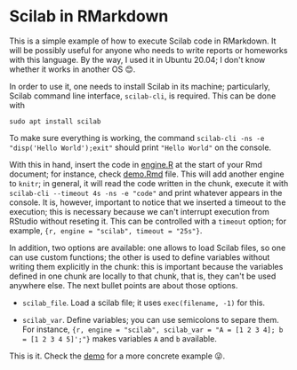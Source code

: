 # Scilab in RMarkdown 

This is a simple example of how to execute Scilab code in RMarkdown. It will be possibly useful for anyone who needs to write reports or homeworks with this language. By the way, I used it in Ubuntu 20.04; I don't know whether it works in another OS :blush:. 

In order to use it, one needs to install Scilab in its machine; particularly, Scilab command line interface, `scilab-cli`, is required. This can be done with 

``` 
sudo apt install scilab 
``` 

To make sure everything is working, the command `scilab-cli -ns -e "disp('Hello World');exit"` should print `"Hello World"` on the console. 

With this in hand, insert the code in [engine.R](https://github.com/tiagodsilva/ScilabEngine/blob/main/engine.R) at the start of your Rmd document; for instance, check [demo.Rmd](https://github.com/tiagodsilva/ScilabEngine/blob/main/demo/demo.Rmd) file. This will add another engine to `knitr`; in general, it will read the code written in the chunk, execute it with `scilab-cli --timeout 4s -ns -e "code"` and print whatever appears in the console. It is, however, important to notice that we inserted a timeout to the execution; this is necessary because we can't interrupt execution from RStudio without reseting it. This can be controlled with a `timeout` option; for example, `{r, engine = "scilab", timeout = "25s"}`. 

In addition, two options are available: one allows to load Scilab files, so one can use custom functions; the other is used to define variables without writing them explicitly in the chunk: this is important because the variables defined in one chunk are locally to that chunk, that is, they can't be used anywhere else. The next bullet points are about those options. 

+ `scilab_file`. Load a scilab file; it uses `exec(filename, -1)` for this. 

+ `scilab_var`. Define variables; you can use semicolons to separe them. For instance, `{r, engine = "scilab", scilab_var = "A = [1 2 3 4]; b = [1 2 3 4 5]';"}` makes variables `A` and `b` available. 


This is it. Check the [demo](https://github.com/tiagodsilva/ScilabEngine/tree/main/demo) for a more concrete example :stuck_out_tongue_winking_eye:. 
